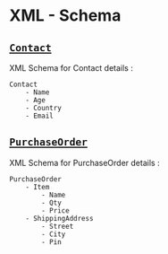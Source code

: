 # XML - Schema

## [`Contact`](Contact/Contact.xsd)

XML Schema for Contact details :

```
Contact
    - Name
    - Age
    - Country
    - Email
```

## [`PurchaseOrder`](PurchaseOrder/PurchaseOrder.xsd)

XML Schema for PurchaseOrder details :

```
PurchaseOrder
    - Item
        - Name
        - Qty
        - Price
    - ShippingAddress
        - Street
        - City
        - Pin
```
